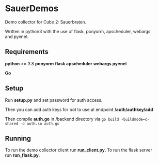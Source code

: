 
# SauerDemos

Demo collector for Cube 2: Sauerbraten.

Written in python3 with the use of flask, ponyorm, apscheduler, webargs and pyenet.

## Requirements

**python** >= 3.8
**ponyorm**
**flask**
**apscheduler**
**webargs**
**pyenet**

**Go**

## Setup

Run **setup.py** and set password for auth access.

Then you can add auth keys for bot to use at endpoint **/auth/authkey/add**

Then compile **auth.go** in /backend directory via
``go build -buildmode=c-shared -o auth.so auth.go``

## Running

To run the demo collector client run **run_client.py**.
To run the flask server run **run_flask.py**.
